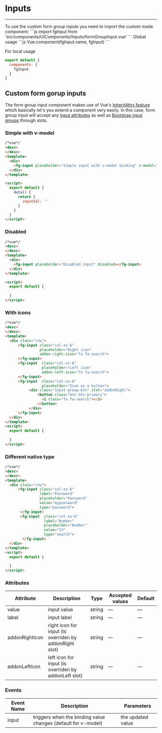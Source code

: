 # Inputs

<hr>
To use the custom form group inputs you need to import the custom made component:
```js
import fgInput from 'src/components/UIComponents/Inputs/formGroupInput.vue'
```
Global usage
```js
Vue.component(fgInput.name, fgInput)
```

For local usage
```js
export default {
  components: {
    fgInput
  }
}
```

## Custom form gorup inputs
The form group input component makes use of Vue's [InheritAttrs feature](https://vuejs.org/v2/api/#inheritAttrs) which basically let's
you extend a component very easily. In this case, form group input will accept any [Input attributes](https://www.w3schools.com/tags/tag_input.asp)
as well as [Bootstrap input groups](https://www.w3schools.com/bootstrap/bootstrap_forms_inputs2.asp) through slots. 

### Simple with v-model
```html
/*vue*/
<desc>
</desc>
<template>
  <div>
    <fg-input placeholder="Simple input with v-model binding" v-model="inputVal"></fg-input>
  </div>
</template>

<script>
  export default {
    data() {
      return {
        inputVal: ''
      }
    }
  }
</script>
```

### Disabled
```html
/*vue*/
<desc>
</desc>
<template>
  <div>
    <fg-input placeholder="Disabled input" disabled></fg-input>
  </div>
</template>

<script>
  export default {
    
  }
</script>
```

### With icons
```html
/*vue*/
<desc>
</desc>
<template>
  <div class="row">
      <fg-input class="col-xs-6"
                placeholder="Right icon" 
                addon-right-icon="fa fa-search">
      </fg-input>
      <fg-input  class="col-xs-6"
                 placeholder="Left icon" 
                 addon-left-icon="fa fa-search">
      </fg-input>
      <fg-input  class="col-xs-6"
                 placeholder="Icon as a button">
           <div class="input-group-btn" slot="addonRight">
               <button class="btn btn-primary">
                 <i class="fa fa-search"></i>
               </button>
           </div>
      </fg-input>
  </div>
</template>
<script>
  export default {
    
  }
</script>

```

### Different native type
```html
/*vue*/
<desc>
</desc>
<template>
  <div class="row">
      <fg-input class="col-xs-6"
                label="Password"
                placeholder="Password"
                value="mypassword"
                type="password">
       </fg-input>
       <fg-input  class="col-xs-6"
                  label="Number"
                  placeholder="Number"
                  value="23"
                  type="search">
        </fg-input>
  </div>
</template>
<script>
  export default {
    
  }
</script>

```


### Attributes
| Attribute      | Description    | Type      | Accepted values       | Default   |
|---------- |-------- |---------- |-------------  |-------- |
| value     | input value   | string  |       —        |     —     |
| label     | input label  | string  |       —        |     —     |
| addonRightIcon     | right icon for input (is overriden by addonRight slot)   | string  |       —        |     —     |
| addonLeftIcon     | left icon for input (is overriden by addonLeft slot)   | string  |       —        |     —     |

### Events
| Event Name | Description | Parameters |
|---------- |-------- |---------- |
| input  | triggers when the binding value changes (default for v-model) | the updated value |
